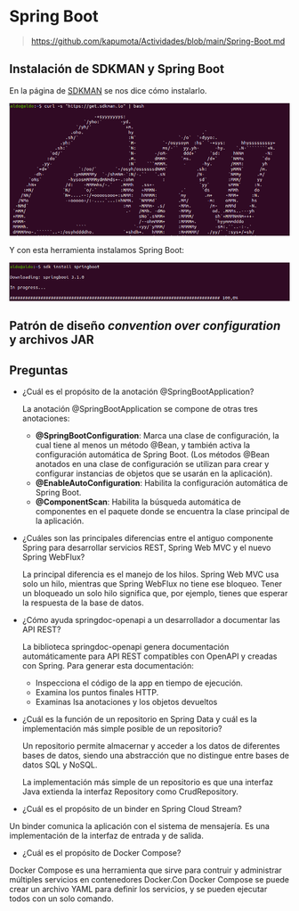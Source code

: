 # Spring Boot <!-- omit in toc -->

> https://github.com/kapumota/Actividades/blob/main/Spring-Boot.md

## Instalación de SDKMAN y Spring Boot

En la página de [SDKMAN](https://sdkman.io/) se nos dice cómo instalarlo.

![](sources/2023-07-11-16-24-05.png)

Y con esta herramienta instalamos Spring Boot:

![](sources/2023-07-11-16-28-44.png)


## Patrón de diseño _convention over configuration_ y archivos JAR

## Preguntas

- ¿Cuál es el propósito de la anotación @SpringBootApplication?

    La anotación @SpringBootApplication se compone de otras tres anotaciones:
    - **@SpringBootConfiguration**: Marca una clase de configuración, la cual tiene al menos un método @Bean, y también activa la configuración automática de Spring Boot.  (Los métodos @Bean anotados en una clase de configuración se utilizan para crear y configurar instancias de objetos que se usarán en la aplicación).
    - **@EnableAutoConfiguration**: Habilita la configuración automática de Spring Boot.
    - **@ComponentScan**: Habilita la búsqueda automática de componentes en el paquete donde se encuentra la clase principal de la aplicación.

- ¿Cuáles son las principales diferencias entre el antiguo componente Spring para desarrollar servicios REST, Spring Web MVC y el nuevo Spring WebFlux?

    La principal diferencia es el manejo de los hilos. Spring Web MVC usa solo un hilo, mientras que Spring WebFlux no tiene ese bloqueo. Tener un bloqueado un solo hilo significa que, por ejemplo, tienes que esperar la respuesta de la base de datos.

- ¿Cómo ayuda springdoc-openapi a un desarrollador a documentar las API REST?

    La biblioteca springdoc-openapi genera documentación automáticamente para API REST compatibles con OpenAPI y creadas con Spring. Para generar esta documentación:
    - Inspecciona el código de la app en tiempo de ejecución.
    - Examina los puntos finales HTTP.
    - Examinas lsa anotaciones y los objetos devueltos

- ¿Cuál es la función de un repositorio en Spring Data y cuál es la implementación más simple posible de un repositorio?

    Un repositorio permite almacernar y acceder a los datos de diferentes bases de datos, siendo una abstracción que no distingue entre bases de datos SQL y NoSQL. 

    La implementación más simple de un repositorio es que una interfaz Java extienda la interfaz Repository como CrudRepository.

- ¿Cuál es el propósito de un binder en Spring Cloud Stream?

Un binder comunica la aplicación con el sistema de mensajería. Es una implementación de la interfaz de entrada y de salida.

- ¿Cuál es el propósito de Docker Compose?

Docker Compose es una herramienta que sirve para contruir y administrar múltiples servicios en contenedores Docker.Con Docker Compose se puede crear un archivo YAML para definir los servicios, y se pueden ejecutar todos con un solo comando.

